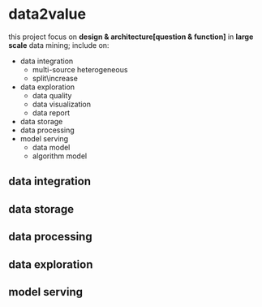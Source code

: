 # data2value

this project focus on <b>design & architecture[question & function]</b> in <b>large scale</b> data mining; include on:
- data integration
  - multi-source heterogeneous
  - split\increase
- data exploration
  - data quality
  - data visualization
  - data report
- data storage
- data processing
- model serving
  - data model
  - algorithm model


## data integration

## data storage

## data processing

## data exploration

## model serving


